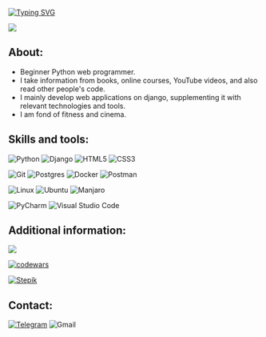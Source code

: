 [![Typing SVG](https://readme-typing-svg.herokuapp.com?color=%2336BCF7&lines=Hi+there,+I'm+Dmitri+🐍)](https://git.io/typing-svg)

![](https://komarev.com/ghpvc/?username=Dmtrgrvnk)

## About:

- Beginner Python web programmer.
- I take information from books, online courses, YouTube videos, and also read other people's code.
- I mainly develop web applications on django, supplementing it with relevant technologies and tools.
- I am fond of fitness and cinema.

## Skills and tools:

![Python](https://img.shields.io/badge/python-3670A0?style=for-the-badge&logo=python&logoColor=ffdd54)
![Django](https://img.shields.io/badge/django-%23092E20.svg?style=for-the-badge&logo=django&logoColor=white)
![HTML5](https://img.shields.io/badge/html5-%23E34F26.svg?style=for-the-badge&logo=html5&logoColor=white)
![CSS3](https://img.shields.io/badge/css3-%231572B6.svg?style=for-the-badge&logo=css3&logoColor=white)

![Git](https://img.shields.io/badge/git-%23F05033.svg?style=for-the-badge&logo=git&logoColor=white)
![Postgres](https://img.shields.io/badge/postgres-%23316192.svg?style=for-the-badge&logo=postgresql&logoColor=white)
![Docker](https://img.shields.io/badge/docker-%230db7ed.svg?style=for-the-badge&logo=docker&logoColor=white)
![Postman](https://img.shields.io/badge/Postman-FF6C37?style=for-the-badge&logo=postman&logoColor=white)



![Linux](https://img.shields.io/badge/Linux-FCC624?style=for-the-badge&logo=linux&logoColor=black)
![Ubuntu](https://img.shields.io/badge/Ubuntu-E95420?style=for-the-badge&logo=ubuntu&logoColor=white)
![Manjaro](https://img.shields.io/badge/Manjaro-35BF5C?style=for-the-badge&logo=Manjaro&logoColor=white)


![PyCharm](https://img.shields.io/badge/pycharm-143?style=for-the-badge&logo=pycharm&logoColor=black&color=black&labelColor=green)
![Visual Studio Code](https://img.shields.io/badge/Visual%20Studio%20Code-0078d7.svg?style=for-the-badge&logo=visual-studio-code&logoColor=white)


## Additional information:

![](https://github-profile-summary-cards.vercel.app/api/cards/stats?username=Dmtrgrvnk&theme=dark)

[![codewars](https://www.codewars.com/users/Dmtrgrvnk/badges/large)](https://www.codewars.com/users/Dmtrgrvnk)

[![Stepik](https://upload.wikimedia.org/wikipedia/commons/thumb/4/42/Stepik_logotype.png/80px-Stepik_logotype.png)](https://stepik.org/users/564934690)



## Contact:


[![Telegram](https://img.shields.io/badge/Dmtrgrvnk-2CA5E0?style=for-the-badge&logo=telegram&logoColor=white)](https://t.me/dmtrgrvnk)
![Gmail](https://img.shields.io/badge/dmtrgrvnk@gmail.com-D14836?style=for-the-badge&logo=gmail&logoColor=white)

